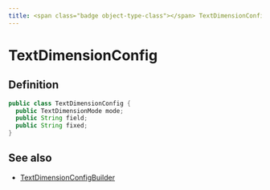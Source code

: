 ```yaml
---
title: <span class="badge object-type-class"></span> TextDimensionConfig
---
```

# <span class="badge object-type-class"></span> TextDimensionConfig

## Definition

```java
public class TextDimensionConfig {
  public TextDimensionMode mode;
  public String field;
  public String fixed;
}
```
## See also

 * <span class="badge builder"></span> [TextDimensionConfigBuilder](./builder-TextDimensionConfigBuilder.md)
